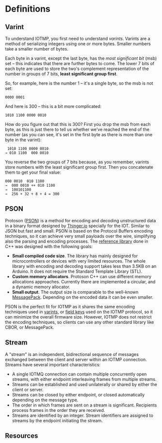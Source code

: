 # Definitions

## Varint

To understand IOTMP, you first need to understand _varints_. Varints are a method of serializing integers using one or more bytes. Smaller numbers take a smaller number of bytes.

Each byte in a varint, except the last byte, has the _most significant bit_ \(msb\) set – this indicates that there are further bytes to come. The lower 7 bits of each byte are used to store the two's complement representation of the number in groups of 7 bits, **least significant group first**.

So, for example, here is the number 1 – it's a single byte, so the msb is not set:

```text
0000 0001
```

And here is 300 – this is a bit more complicated:

```text
1010 1100 0000 0010
```

How do you figure out that this is 300? First you drop the msb from each byte, as this is just there to tell us whether we've reached the end of the number \(as you can see, it's set in the first byte as there is more than one byte in the varint\):

```text
 1010 1100 0000 0010
→ 010 1100  000 0010
```

You reverse the two groups of 7 bits because, as you remember, varints store numbers with the least significant group first. Then you concatenate them to get your final value:

```text
000 0010  010 1100
→  000 0010 ++ 010 1100
→  100101100
→  256 + 32 + 8 + 4 = 300
```

## PSON

Protoson \([PSON](https://github.com/thinger-io/Protoson)\) is a method for encoding and decoding unstructured data in a binary format designed by [Thinger.io](https://thinger.io) specially for the IOT. Similar to JSON but fast and small. PSON is based on the Protocol Buffers encoding techniques, so it can achieve very small payloads over the wire, simplifying also the parsing and encoding processes. The [reference library](https://github.com/thinger-io/Protoson) done in C++ was designed with the following goals:

* **Small compiled code size**. The library has mainly designed for microcontrollers or devices with very limited resources. The whole library with encoding and decoding support takes less than 3.5KB on an Arduino. It does not require the Standard Template Library \(STL\).
* **Custom memory allocators**. Protoson C++ can use different memory allocations approaches. Currently there are implemented a circular, and a dynamic memory allocator.
* **Small output**. The output size is comparable to the well-known [MessagePack](http://msgpack.org/). Depending on the encoded data it can be even smaller.

PSON is the perfect fit for IOTMP as it shares the same encoding techniques used in [varints](definitions.md#varint), or [field keys](message-body.md#field-key) used on the IOTMP protocol, so it can minimize the overall firmware size. However, IOTMP does not restrict the encoding techniques, so clients can use any other standard library like CBOR, or MessagePack.

## Stream

A "stream" is an independent, bidirectional sequence of messages exchanged between the client and server within an IOTMP connection. Streams have several important characteristics:

* A single IOTMQ connection can contain multiple concurrently open streams, with either endpoint interleaving frames from multiple streams.
* Streams can be established and used unilaterally or shared by either the client or server.
* Streams can be closed by either endpoint, or closed automatically depending on the message type.
* The order in which frames are sent on a stream is significant. Recipients process frames in the order they are received.
* Streams are identified by an integer. Stream identifiers are assigned to streams by the endpoint initiating the stream.

## Resources





### 



